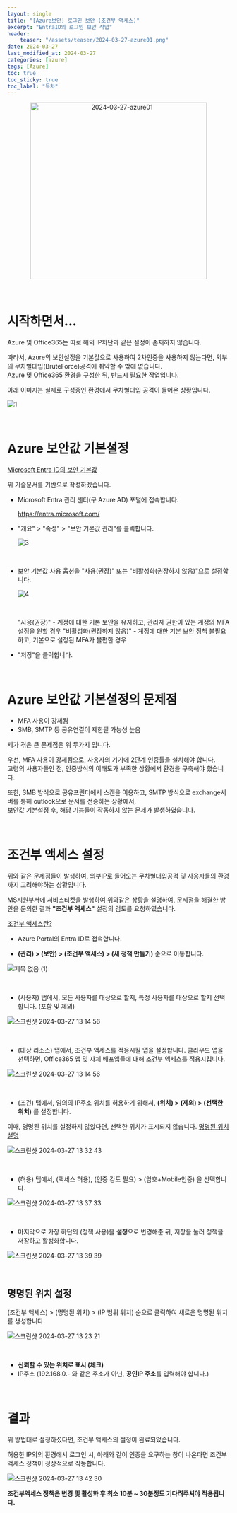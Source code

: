 ```yaml
---
layout: single
title: "[Azure보안] 로그인 보안 (조건부 액세스)"
excerpt: "EntraID의 로그인 보안 작업"
header:
    teaser: "/assets/teaser/2024-03-27-azure01.png"
date: 2024-03-27
last_modified_at: 2024-03-27
categories: [azure]
tags: [Azure]
toc: true
toc_sticky: true
toc_label: "목차"
---
```


<style>
    .gist {
        margin: 0 auto;
        width: 90%; /* 또는 원하는 너비 */
        max-height: 500px; /* 최대 높이 설정 */
        overflow: auto; /* 스크롤이 필요할 경우 스크롤 표시 */
        margin-top: 10px;
        margin-bottom: 24px;
    }
</style>

<div style="text-align: center;">
<img src="https://github.com/JunbeomCho22/JunbeomCho22.github.io/assets/156159216/66720200-eff9-40e8-86f5-2384f99898ec" alt="2024-03-27-azure01" style="height: 400px;">
</div>

<br>

<br>

# 시작하면서...

Azure 및 Office365는 따로 해외 IP차단과 같은 설정이 존재하지 않습니다.

따라서, Azure의 보안설정을 기본값으로 사용하여 2차인증을 사용하지 않는다면, 외부의 무차별대입(BruteForce)공격에 취약할 수 밖에 없습니다.
<br>
Azure 및 Office365 환경을 구성한 뒤, 반드시 필요한 작업입니다.

아래 이미지는 실제로 구성중인 환경에서 무차별대입 공격이 들어온 상황입니다.

![1](https://github.com/JunbeomCho22/JunbeomCho22.github.io/assets/156159216/05a521f5-b07c-4494-ac34-6b1caef387d0)

<br>

# Azure 보안값 기본설정

[Microsoft Entra ID의 보안 기본값](https://learn.microsoft.com/ko-kr/entra/fundamentals/security-defaults?WT.mc_id=Portal-Microsoft_AAD_IAM)

위 기술문서를 기반으로 작성하겠습니다.

 - Microsoft Entra 관리 센터(구 Azure AD) 포털에 접속합니다.

    https://entra.microsoft.com/ 

 - "개요" > "속성" > "보안 기본값 관리"를 클릭합니다.

    ![3](https://github.com/JunbeomCho22/JunbeomCho22.github.io/assets/156159216/24bf55a2-60e3-4634-8063-293f4682d508)

     <br>

 - 보안 기본값 사용 옵션을 "사용(권장)" 또는 "비활성화(권장하지 않음)"으로 설정합니다.

    ![4](https://github.com/JunbeomCho22/JunbeomCho22.github.io/assets/156159216/02536259-aca9-4f9a-8e9c-377a366e5fbd)

     <br>

    "사용(권장)" - 계정에 대한 기본 보안을 유지하고, 관리자 권한이 있는 계정의 MFA 설정을 원할 경우
    "비활성화(권장하지 않음)" - 계정에 대한 기본 보안 정책 불필요하고, 기본으로 설정된 MFA가 불편한 경우

 - "저장"을 클릭합니다.

<br>

# Azure 보안값 기본설정의 문제점

 - MFA 사용이 강제됨
 - SMB, SMTP 등 공유연결이 제한될 가능성 높음

제가 겪은 큰 문제점은 위 두가지 입니다.

우선, MFA 사용이 강제됨으로, 사용자의 기기에 2단계 인증툴을 설치해야 합니다.
<br>
고령의 사용자들인 점, 인증방식의 이해도가 부족한 상황에서 환경을 구축해야 했습니다.

또한, SMB 방식으로 공유프린터에서 스캔을 이용하고, SMTP 방식으로 exchange서버를 통해 outlook으로 문서를 전송하는 상황에서,
<br>
보안값 기본설정 후, 해당 기능들이 작동하지 않는 문제가 발생하였습니다.

<br>

# 조건부 액세스 설정

위와 같은 문제점들이 발생하여, 외부IP로 들어오는 무차별대입공격 및 사용자들의 환경까지 고려해야하는 상황입니다.

MS지원부서에 서비스티켓을 발행하여 위와같은 상황을 설명하여, 문제점을 해결한 방안을 문의한 결과 **"조건부 액세스"** 설정의 검토를 요청하였습니다.

[조건부 액세스란?](https://learn.microsoft.com/ko-kr/entra/identity/conditional-access/overview)

 - Azure Portal의 Entra ID로 접속합니다.

 - **(관리) > (보안) > (조건부 액세스) > (새 정책 만들기)** 순으로 이동합니다.

 ![제목 없음 (1)](https://github.com/JunbeomCho22/JunbeomCho22.github.io/assets/156159216/eaf1d92a-c8e9-43ff-9a91-5650a5b96380)

  <br>

 - (사용자) 탭에서, 모든 사용자를 대상으로 할지, 특정 사용자를 대상으로 할지 선택합니다. (포함 및 제외)

![스크린샷 2024-03-27 13 14 56](https://github.com/JunbeomCho22/JunbeomCho22.github.io/assets/156159216/58755142-577c-45b2-8a4a-72720659b523)

 <br>

 - (대상 리소스) 탭에서, 조건부 액세스를 적용시킬 앱을 설정합니다. 클라우드 앱을 선택하면, Office365 앱 및 자체 배포앱들에 대해 조건부 액세스를 적용시킵니다.

![스크린샷 2024-03-27 13 14 56](https://github.com/JunbeomCho22/JunbeomCho22.github.io/assets/156159216/58755142-577c-45b2-8a4a-72720659b523)

 <br>

 - (조건) 탭에서, 임의의 IP주소 위치를 허용하기 위해서, **(위치) > (제외) > (선택한 위치)** 를 설정합니다.
 
 이때, 명명된 위치를 설정하지 않았다면, 선택한 위치가 표시되지 않습니다. [명명된 위치 설명](#명명된-위치-설정)

![스크린샷 2024-03-27 13 32 43](https://github.com/JunbeomCho22/JunbeomCho22.github.io/assets/156159216/23abaec8-cf50-4bd1-be63-43f0f82141c7)

 <br>

 - (허용) 탭에서, (액세스 허용), (인증 강도 필요) > (암호+Mobile인증) 을 선택합니다.

![스크린샷 2024-03-27 13 37 33](https://github.com/JunbeomCho22/JunbeomCho22.github.io/assets/156159216/d8c18e7a-e602-4207-a500-8e9362b878b2)

 <br>

 - 마지막으로 가장 하단의 (정책 사용)을 **설정**으로 변경해준 뒤, 저장을 눌러 정책을 저장하고 활성화합니다.

![스크린샷 2024-03-27 13 39 39](https://github.com/JunbeomCho22/JunbeomCho22.github.io/assets/156159216/45dc1bff-a87b-472d-9c95-0539a648f284)

 <br>

## 명명된 위치 설정

 (조건부 액세스) > (명명된 위치) > (IP 범위 위치) 순으로 클릭하여 새로운 명명된 위치를 생성합니다.

 ![스크린샷 2024-03-27 13 23 21](https://github.com/JunbeomCho22/JunbeomCho22.github.io/assets/156159216/987e017b-c10a-4f22-937b-a3e5d97e0204)

 <br>

 - **신뢰할 수 있는 위치로 표시 (체크)**
 - IP주소 (192.168.0.- 와 같은 주소가 아닌, **공인IP 주소**를 입력해야 합니다.)

 <br>

# 결과

위 방법대로 설정하셨다면, 조건부 액세스의 설정이 완료되었습니다.

허용한 IP외의 환경에서 로그인 시, 아래와 같이 인증을 요구하는 창이 나온다면 조건부 액세스 정책이 정상적으로 작동합니다.

![스크린샷 2024-03-27 13 42 30](https://github.com/JunbeomCho22/JunbeomCho22.github.io/assets/156159216/62cc6d31-9c60-4bb9-baa3-3a9fae77ce29)

**조건부액세스 정책은 변경 및 활성화 후 최소 10분 ~ 30분정도 기다려주셔야 적용됩니다.**

